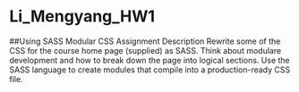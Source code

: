 # Li_Mengyang_HW1

##Using SASS
Modular CSS
Assignment Description
Rewrite some of the CSS for the course home page (supplied) as SASS. Think about modulare
development and how to break down the page into logical sections. Use the SASS language to
create modules that compile into a production-ready CSS file.
